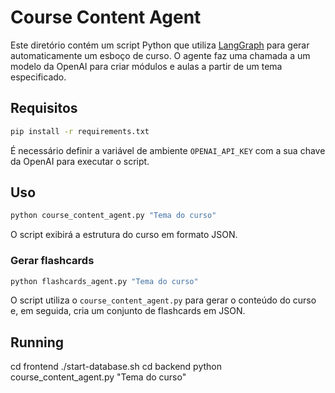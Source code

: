 # Course Content Agent

Este diretório contém um script Python que utiliza [LangGraph](https://github.com/langchain-ai/langgraph) para gerar automaticamente um esboço de curso. O agente faz uma chamada a um modelo da OpenAI para criar módulos e aulas a partir de um tema especificado.

## Requisitos

```bash
pip install -r requirements.txt
```

É necessário definir a variável de ambiente `OPENAI_API_KEY` com a sua chave da OpenAI para executar o script.

## Uso

```bash
python course_content_agent.py "Tema do curso"
```

O script exibirá a estrutura do curso em formato JSON.

### Gerar flashcards

```bash
python flashcards_agent.py "Tema do curso"
```

O script utiliza o `course_content_agent.py` para gerar o conteúdo do curso e, em seguida, cria um conjunto de flashcards em JSON.

## Running
cd frontend
./start-database.sh
cd backend
python course_content_agent.py "Tema do curso"
